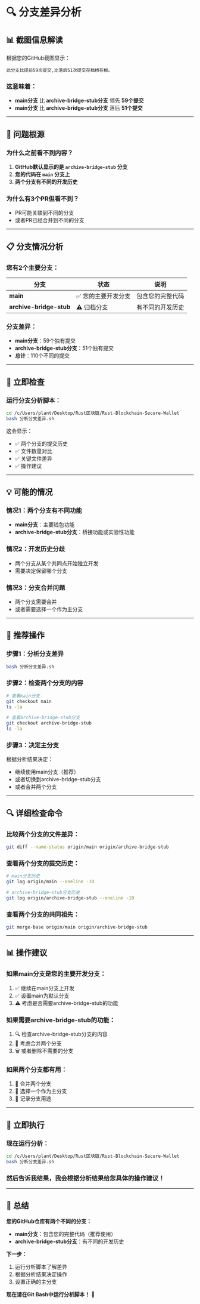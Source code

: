 # 🔍 分支差异分析

## 📊 截图信息解读

根据您的GitHub截图显示：

```
此分支比提前59次提交,比落后51次提交存档桥存根。
```

### 这意味着：
- **main分支** 比 **archive-bridge-stub分支** 领先 **59个提交**
- **main分支** 比 **archive-bridge-stub分支** 落后 **51个提交**

---

## 🎯 问题根源

### 为什么之前看不到内容？
1. **GitHub默认显示的是 `archive-bridge-stub` 分支**
2. **您的代码在 `main` 分支上**
3. **两个分支有不同的开发历史**

### 为什么有3个PR但看不到？
- PR可能关联到不同的分支
- 或者PR已经合并到不同的分支

---

## 📋 分支情况分析

### 您有2个主要分支：

| 分支 | 状态 | 说明 |
|---|---|---|
| **main** | ✅ 您的主要开发分支 | 包含您的完整代码 |
| **archive-bridge-stub** | ⚠️ 归档分支 | 有不同的开发历史 |

### 分支差异：
- **main分支**：59个独有提交
- **archive-bridge-stub分支**：51个独有提交
- **总计**：110个不同的提交

---

## 🔧 立即检查

### 运行分支分析脚本：

```bash
cd /c/Users/plant/Desktop/Rust区块链/Rust-Blockchain-Secure-Wallet
bash 分析分支差异.sh
```

这会显示：
- ✅ 两个分支的提交历史
- ✅ 文件数量对比
- ✅ 关键文件差异
- ✅ 操作建议

---

## 💡 可能的情况

### 情况1：两个分支有不同功能
- **main分支**：主要钱包功能
- **archive-bridge-stub分支**：桥接功能或实验性功能

### 情况2：开发历史分歧
- 两个分支从某个共同点开始独立开发
- 需要决定保留哪个分支

### 情况3：分支合并问题
- 两个分支需要合并
- 或者需要选择一个作为主分支

---

## 🎯 推荐操作

### 步骤1：分析分支差异
```bash
bash 分析分支差异.sh
```

### 步骤2：检查两个分支的内容
```bash
# 查看main分支
git checkout main
ls -la

# 查看archive-bridge-stub分支
git checkout archive-bridge-stub
ls -la
```

### 步骤3：决定主分支
根据分析结果决定：
- 继续使用main分支（推荐）
- 或者切换到archive-bridge-stub分支
- 或者合并两个分支

---

## 🔍 详细检查命令

### 比较两个分支的文件差异：
```bash
git diff --name-status origin/main origin/archive-bridge-stub
```

### 查看两个分支的提交历史：
```bash
# main分支历史
git log origin/main --oneline -10

# archive-bridge-stub分支历史
git log origin/archive-bridge-stub --oneline -10
```

### 查看两个分支的共同祖先：
```bash
git merge-base origin/main origin/archive-bridge-stub
```

---

## 📊 操作建议

### 如果main分支是您的主要开发分支：
1. ✅ 继续在main分支上开发
2. ✅ 设置main为默认分支
3. ⚠️ 考虑是否需要archive-bridge-stub的功能

### 如果需要archive-bridge-stub的功能：
1. 🔍 检查archive-bridge-stub分支的内容
2. 🔄 考虑合并两个分支
3. 🗑️ 或者删除不需要的分支

### 如果两个分支都有用：
1. 🔄 合并两个分支
2. 🎯 选择一个作为主分支
3. 📝 记录分支用途

---

## 🚀 立即执行

### 现在运行分析：

```bash
cd /c/Users/plant/Desktop/Rust区块链/Rust-Blockchain-Secure-Wallet
bash 分析分支差异.sh
```

### 然后告诉我结果，我会根据分析结果给您具体的操作建议！

---

## 📝 总结

**您的GitHub仓库有两个不同的分支：**
- **main分支**：包含您的完整代码（推荐使用）
- **archive-bridge-stub分支**：有不同的开发历史

**下一步：**
1. 运行分析脚本了解差异
2. 根据分析结果决定操作
3. 设置正确的主分支

**现在请在Git Bash中运行分析脚本！** 🚀

